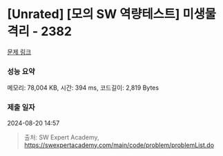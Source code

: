 # [Unrated] [모의 SW 역량테스트] 미생물 격리 - 2382 

[문제 링크](https://swexpertacademy.com/main/code/problem/problemDetail.do?contestProbId=AV597vbqAH0DFAVl) 

### 성능 요약

메모리: 78,004 KB, 시간: 394 ms, 코드길이: 2,819 Bytes

### 제출 일자

2024-08-20 14:57



> 출처: SW Expert Academy, https://swexpertacademy.com/main/code/problem/problemList.do